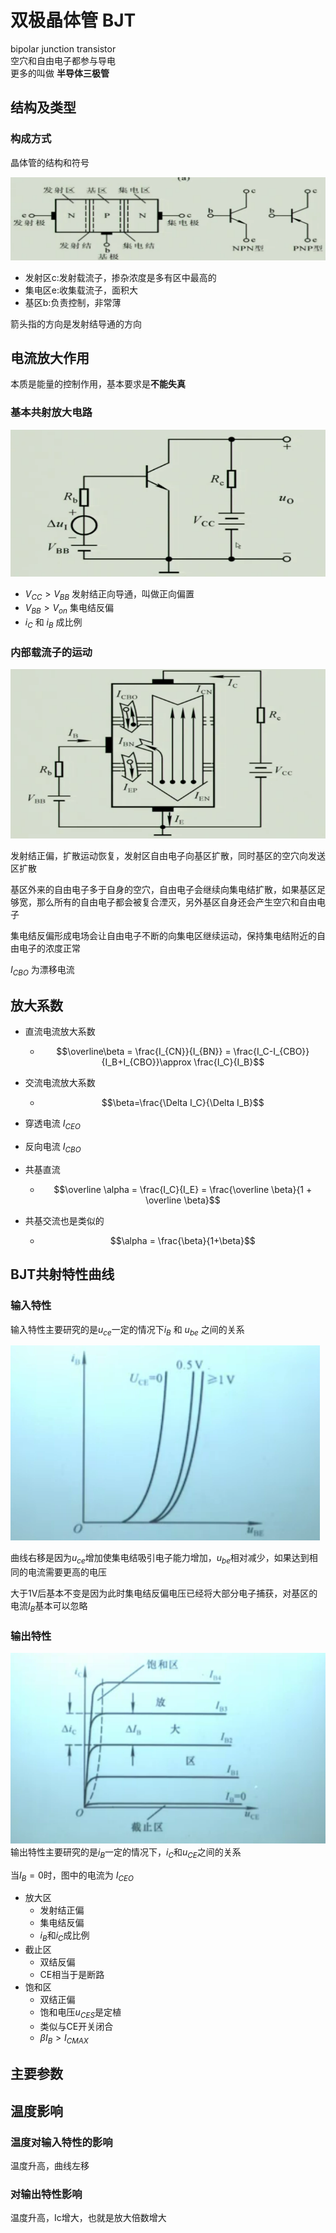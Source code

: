 # 双极晶体管 BJT
bipolar junction transistor  
空穴和自由电子都参与导电  
更多的叫做 **半导体三极管**

## 结构及类型
### 构成方式
晶体管的结构和符号  

![Pasted image 20210920013024](../../../../pictures/Pasted%20image%2020210920013024.png)  

+ 发射区c:发射载流子，掺杂浓度是多有区中最高的
+ 集电区e:收集载流子，面积大  
+ 基区b:负责控制，非常薄

箭头指的方向是发射结导通的方向

## 电流放大作用
本质是能量的控制作用，基本要求是**不能失真**

### 基本共射放大电路
![Pasted image 20210920014456](../../../../pictures/Pasted%20image%2020210920014456.png)
+ $V_{CC}>V_{BB}$ 发射结正向导通，叫做正向偏置  
+ $V_{BB}>V_{on}$ 集电结反偏  
+ $i_C$ 和 $i_B$ 成比例

### 内部载流子的运动

![Pasted image 20210920014904](../../../../pictures/Pasted%20image%2020210920014904.png)

发射结正偏，扩散运动恢复，发射区自由电子向基区扩散，同时基区的空穴向发送区扩散

基区外来的自由电子多于自身的空穴，自由电子会继续向集电结扩散，如果基区足够宽，那么所有的自由电子都会被复合湮灭，另外基区自身还会产生空穴和自由电子

集电结反偏形成电场会让自由电子不断的向集电区继续运动，保持集电结附近的自由电子的浓度正常

$I_{CBO}$ 为漂移电流

## 放大系数
+ 直流电流放大系数  
	+ $$\overline\beta = \frac{I_{CN}}{I_{BN}} = \frac{I_C-I_{CBO}}{I_B+I_{CBO}}\approx \frac{I_C}{I_B}$$

+ 交流电流放大系数  
	+ $$\beta=\frac{\Delta I_C}{\Delta I_B}$$

+ 穿透电流  $I_{CEO}$  
+ 反向电流 $I_{CBO}$

+ 共基直流
	+ $$\overline \alpha = \frac{I_C}{I_E} = \frac{\overline \beta}{1 + \overline \beta}$$
+ 共基交流也是类似的
	+ $$\alpha = \frac{\beta}{1+\beta}$$


## BJT共射特性曲线
### 输入特性
输入特性主要研究的是$u_{ce}$一定的情况下$i_B$ 和 $u_{be}$ 之间的关系

![Pasted image 20210920022155](../../../../pictures/Pasted%20image%2020210920022155.png)

曲线右移是因为$u_{ce}$增加使集电结吸引电子能力增加，$u_{be}$相对减少，如果达到相同的电流需要更高的电压

大于1V后基本不变是因为此时集电结反偏电压已经将大部分电子捕获，对基区的电流$I_B$基本可以忽略


### 输出特性
![Pasted image 20210920023237](../../../../pictures/Pasted%20image%2020210920023237.png)
输出特性主要研究的是$i_B$一定的情况下，$i_C$和$u_{CE}$之间的关系

当$I_{B}=0$时，图中的电流为 $I_{CEO}$ 

+ 放大区
	+ 发射结正偏
	+ 集电结反偏
	+ $i_B$和$i_C$成比例
+ 截止区
	+ 双结反偏
	+ CE相当于是断路
+ 饱和区
	+ 双结正偏
	+ 饱和电压$u_{CES}$是定植
	+ 类似与CE开关闭合
	+ $\beta I_B>I_{CMAX}$

## 主要参数

## 温度影响
### 温度对输入特性的影响
温度升高，曲线左移  

### 对输出特性影响
温度升高，Ic增大，也就是放大倍数增大


